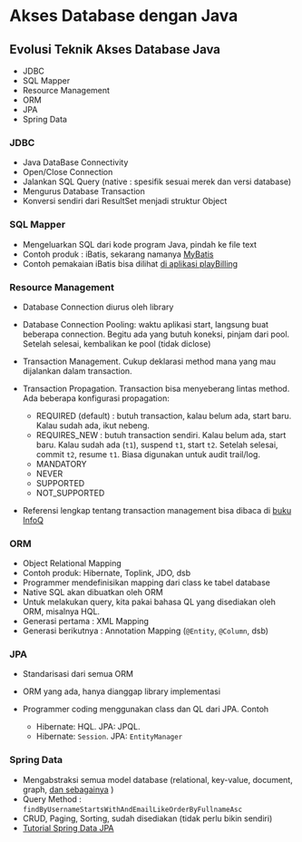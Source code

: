 # Akses Database dengan Java #

## Evolusi Teknik Akses Database Java ##

* JDBC
* SQL Mapper
* Resource Management
* ORM
* JPA
* Spring Data

### JDBC ###

* Java DataBase Connectivity
* Open/Close Connection
* Jalankan SQL Query (native : spesifik sesuai merek dan versi database)
* Mengurus Database Transaction
* Konversi sendiri dari ResultSet menjadi struktur Object

### SQL Mapper ###

* Mengeluarkan SQL dari kode program Java, pindah ke file text
* Contoh produk : iBatis, sekarang namanya [MyBatis](https://mybatis.github.io/)
* Contoh pemakaian iBatis bisa dilihat [di aplikasi playBilling](http://sourceforge.net/p/playbilling/code/HEAD/tree/trunk/src/com/artivisi/billing/dao/ibatis/Member-hsqldb.xml)

### Resource Management ###

* Database Connection diurus oleh library
* Database Connection Pooling: waktu aplikasi start, langsung buat beberapa connection. Begitu ada yang butuh koneksi, pinjam dari pool. Setelah selesai, kembalikan ke pool (tidak diclose)
* Transaction Management. Cukup deklarasi method mana yang mau dijalankan dalam transaction.
* Transaction Propagation. Transaction bisa menyeberang lintas method. Ada beberapa konfigurasi propagation:

    * REQUIRED (default) : butuh transaction, kalau belum ada, start baru. Kalau sudah ada, ikut nebeng.
    * REQUIRES_NEW : butuh transaction sendiri. Kalau belum ada, start baru. Kalau sudah ada (`t1`), suspend `t1`, start `t2`. Setelah selesai, commit `t2`, resume `t1`. Biasa digunakan untuk audit trail/log.
    * MANDATORY
    * NEVER
    * SUPPORTED
    * NOT_SUPPORTED

* Referensi lengkap tentang transaction management bisa dibaca di [buku InfoQ](http://www.infoq.com/minibooks/JTDS)

### ORM ###

* Object Relational Mapping
* Contoh produk: Hibernate, Toplink, JDO, dsb
* Programmer mendefinisikan mapping dari class ke tabel database
* Native SQL akan dibuatkan oleh ORM
* Untuk melakukan query, kita pakai bahasa QL yang disediakan oleh ORM, misalnya HQL.
* Generasi pertama : XML Mapping
* Generasi berikutnya : Annotation Mapping (`@Entity`, `@Column`, dsb)

### JPA ###

* Standarisasi dari semua ORM
* ORM yang ada, hanya dianggap library implementasi
* Programmer coding menggunakan class dan QL dari JPA. Contoh

    * Hibernate: HQL. JPA: JPQL.
    * Hibernate: `Session`. JPA: `EntityManager`

### Spring Data ###

* Mengabstraksi semua model database (relational, key-value, document, graph, [dan sebagainya](https://en.wikipedia.org/wiki/NoSQL) )
* Query Method : `findByUsernameStartsWithAndEmailLikeOrderByFullnameAsc`
* CRUD, Paging, Sorting, sudah disediakan (tidak perlu bikin sendiri)
* [Tutorial Spring Data JPA](http://www.petrikainulainen.net/spring-data-jpa-tutorial/)
